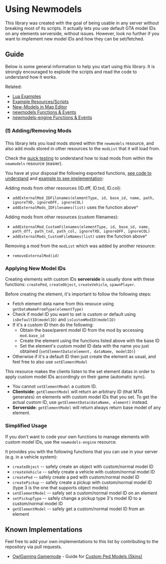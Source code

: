 # Using Newmodels

This library was created with the goal of being usable in any server without breaking most of its scripts. It actually lets you use default GTA model IDs on any elements serverside, without issues. However, look no further if you want to implement new model IDs and how they can be set/fetched.

## Guide

Below is some general information to help you start using this library. It is strongly encouraged to explode the scripts and read the code to understand how it works.

Related:

- [Lua Examples](/.github/docs/EXAMPLES.md)
- [Example Resources/Scripts](/[examples])
- [New-Models in Map Editor](/.github/docs/custom_editor/README.md)
- [newmodels Functions & Events](/.github/docs/newmodels/FUNCS_EVENTS.md)
- [newmodels-engine Functions & Events](/.github/docs/newmodels-engine/FUNCS_EVENTS.md)

### (❗) Adding/Removing Mods

This library lets you load mods stored within the `newmodels` resource, and also add mods stored in other resources to the `modList` that it will load from.

Check the [quick testing](#quick-testing) to understand how to load mods from within the `newmodels` resource (easier).

You have at your disposal the following exported functions, [see code to understand](/newmodels/server.lua) and [example to see implementation](/[examples]/newmodels-example/server.lua):

Adding mods from other resources (ID.dff, ID.txd, ID.col):

- `addExternalMod_IDFilenames(elementType, id, base_id, name, path, ignoreTXD, ignoreDFF, ignoreCOL)`
- `addExternalMods_IDFilenames(list)` uses the function above^

Adding mods from other resources (custom filenames):

- `addExternalMod_CustomFilenames(elementType, id, base_id, name, path_dff, path_txd, path_col, ignoreTXD, ignoreDFF, ignoreCOL)`
- `addExternalMods_CustomFileNames(list)` uses the function above^

Removing a mod from the `modList` which was added by another resource:

- `removeExternalMod(id)`

### Applying New Model IDs

Creating elements with custom IDs **serverside** is usually done with these functions: `createPed`, `createObject`, `createVehicle`, `spawnPlayer`.

Before creating the element, it's important to follow the following steps:

- Fetch element data name from this resouce using `getDataNameFromType(elementType)`
- Check if model ID you want to set is custom or default using `isDefaultID(modelID)` and `isCustomModID(modelID)`
- If it's a custom ID then do the following:
  - Obtain the base/parent model ID from the mod by accessing `mod.base_id`
  - Create the element using the functions listed above with the base ID
  - Set the element's custom model ID data with the name you just obtained (`setElementData(element, dataName, modelID)`)
- Otherwise if it's a default ID then just create the element as usual, and feel free to also use `setElementModel`

This resource makes the clients listen to the set element datas in order to apply custom model IDs accordingly on their game (automatic sync).

- You cannot `setElementModel` a custom ID.
- **Clientside**: `getElementModel` will return an arbitrary ID (that MTA generates) on elements with custom model IDs that you set. To get the actual custom ID, use `getElementData(dataName, element)` instead.
- **Serverside**: `getElementModel` will return always return base model of any element.

### Simplified Usage

If you don't want to code your own functions to manage elements with custom model IDs, use the `newmodels-engine` resource.

It provides you with the following functions that you can use in your server (e.g. in a vehicle system):

- `createObject` -- safely create an object with custom/normal model ID
- `createVehicle` -- safely create a vehicle with custom/normal model ID
- `createPed` -- safely create a ped with custom/normal model ID
- `createPickup` -- safely create a pickup with custom/normal model ID (type 3 is the one that supports object models)
- `setElementModel` -- safely set a custom/normal model ID on an element
- `setPickupType` -- safely change a pickup type 3's model ID to a custom/normal model ID
- `getElementModel` -- safely get a custom/normal model ID from an element

## Known Implementations

Feel free to add your own implementations to this list by contributing to the repository via pull requests.

- [OwlGaming Gamemode](https://github.com/OwlGamingCommunity/MTA) - Guide for [Custom Ped Models (Skins)](/.github/docs/implementations/OWL_PEDS.md)
